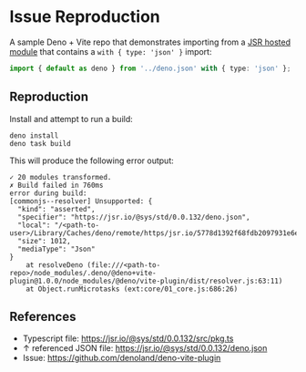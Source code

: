 # Issue Reproduction

A sample Deno + Vite repo that demonstrates importing from a [JSR hosted module](https://jsr.io/@sys/std/0.0.132/deno.json) that contains a
`with { type: 'json' }` import:

```ts
import { default as deno } from '../deno.json' with { type: 'json' };
```

## Reproduction

Install and attempt to run a build:

```
deno install
deno task build
```

This will produce the following error output:

```
✓ 20 modules transformed.
✗ Build failed in 760ms
error during build:
[commonjs--resolver] Unsupported: {
  "kind": "asserted",
  "specifier": "https://jsr.io/@sys/std/0.0.132/deno.json",
  "local": "/<path-to-user>/Library/Caches/deno/remote/https/jsr.io/5778d1392f68fdb2097931e6e165ac8682520a3199499c0edbaa30c653497e3f",
  "size": 1012,
  "mediaType": "Json"
}
    at resolveDeno (file:///<path-to-repo>/node_modules/.deno/@deno+vite-plugin@1.0.0/node_modules/@deno/vite-plugin/dist/resolver.js:63:11)
    at Object.runMicrotasks (ext:core/01_core.js:686:26)
```

## References

- Typescript file: https://jsr.io/@sys/std/0.0.132/src/pkg.ts
- ↑ referenced JSON file: https://jsr.io/@sys/std/0.0.132/deno.json
- Issue: https://github.com/denoland/deno-vite-plugin
